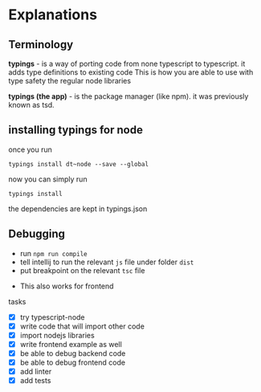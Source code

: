 
# Explanations 

## Terminology 

**typings** - is a way of porting code from none typescript to typescript. it adds type definitions to existing code
 This is how you are able to use with type safety the regular node libraries
 
**typings (the app)** - is the package manager (like npm). it was previously known as tsd.

 
 

## installing typings for node

once you run

```
typings install dt~node --save --global
```

now you can simply run 

```
typings install 
```

the dependencies are kept in typings.json


## Debugging 

 - run `npm run compile`
 - tell intellij to run the relevant `js` file under folder `dist`
 - put breakpoint on the relevant `tsc` file
 
* This also works for frontend


tasks

 - [x] try typescript-node
 - [x] write code that will import other code
 - [x] import nodejs libraries
 - [x] write frontend example as well
 - [x] be able to debug backend code
 - [x] be able to debug frontend code
 - [x] add linter 
 - [x] add tests
